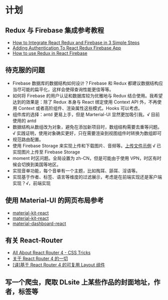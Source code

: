 # 计划

## Redux 与 Firebase 集成参考教程

- [How to Integrate React Redux and Firebase in 3 Simple Steps](https://medium.com/quick-code/how-to-integrate-react-redux-and-firebase-in-3-simple-steps-c44804a6af38)
- [Adding Authentication To React Redux Firebase App](https://medium.com/quick-code/adding-authentication-to-react-redux-firebase-app-f0efcb1c519a)
- [How to use Redux in React Firebase](https://www.robinwieruch.de/react-firebase-redux-tutorial)

## 待克服的问题

- Firebase 数据库的数据结构如何设计？Firebase 和 Redux 都建议数据结构应当尽可能的扁平化，这样会使得查询性能更佳等等。
- 如何将 Firebase 的用户认证和数据库较为优雅地与 Redux 结合使用。我希望达到的效果是：除了 Redux 本身与 React 绑定使用 Context API 外，不再使用 Context 或者高阶组件、渲染属性这些模式。Hooks 可以考虑。
- 组件库的选择：antd 更易上手，但是 Marterial-UI 显然更加吸引我。√ 目前使用的 antd
- 数据结构从数组改为对象，避免在添加新项目时，数组结构需要去重等问题。√ 实践证明，使用对象确实更好，只在需要渲染到视图组件时转换为数组即可
- 规范路由配置。
- 使用 Firebase Storage 来实现上传和下载图片、音频等。[上传文件示例](https://firebase.google.com/docs/storage/web/upload-files?authuser=0#full_example) √ 已实现图片上传至 Firebase Storage
- moment 时区问题。全局设置为 zh-CN，但是可能由于使用 VPN，时区有时候会切换到美国等地区。
- 实现音单功能，每个音单有一个主题，比如掏耳、舔耳、淫语等。
- 实现基于作者、标签、语言等维度的过滤展示，考虑是在前端实现还是客户端实现？√，前端实现

## 使用 Material-UI 的网页布局参考

- [material-kit-react](https://demos.creative-tim.com/material-kit-react/#/)
- [material-kit-react](https://demos.creative-tim.com/material-kit-react/#/landing-page)
- [material-dashboard-react](https://demos.creative-tim.com/material-dashboard-react/#/admin/notifications)

## 有关 React-Router

- [All About React Router 4 - CSS Tricks](https://css-tricks.com/react-router-4/)
- [关于 React Router 4 的一切](https://github.com/xitu/gold-miner/blob/master/TODO/all-about-react-router-4.md)
- [[译]基于 React Router 4 的可复用 Layout 组件](https://segmentfault.com/a/1190000008976511)

## 写一个爬虫，爬取 DLsite 上某些作品的封面地址，作者，标签等
